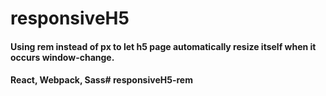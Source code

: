 # responsiveH5

#### Using rem instead of px to let h5 page automatically resize itself when it occurs window-change.
#### React, Webpack, Sass# responsiveH5-rem
